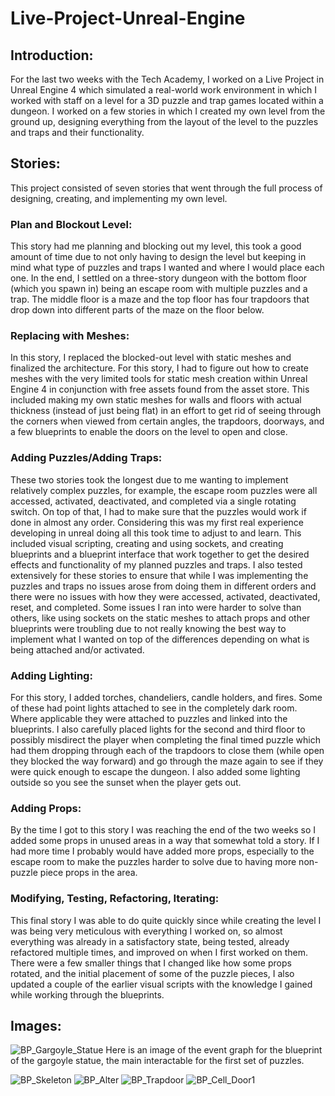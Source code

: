 # Live-Project-Unreal-Engine

## Introduction:

For the last two weeks with the Tech Academy, I worked on a Live Project in Unreal Engine 4 which simulated a real-world work environment in which I worked with staff on a level for a 3D puzzle and trap games located within a dungeon. I worked on a few stories in which I created my own level from the ground up, designing everything from the layout of the level to the puzzles and traps and their functionality.

## Stories:

This project consisted of seven stories that went through the full process of designing, creating, and implementing my own level.

### Plan and Blockout Level:
This story had me planning and blocking out my level, this took a good amount of time due to not only having to design the level but keeping in mind what type of puzzles and traps I wanted and where I would place each one. In the end, I settled on a three-story dungeon with the bottom floor (which you spawn in) being an escape room with multiple puzzles and a trap. The middle floor is a maze and the top floor has four trapdoors that drop down into different parts of the maze on the floor below.

### Replacing with Meshes:
In this story, I replaced the blocked-out level with static meshes and finalized the architecture. For this story, I had to figure out how to create meshes with the very limited tools for static mesh creation within Unreal Engine 4 in conjunction with free assets found from the asset store. This included making my own static meshes for walls and floors with actual thickness (instead of just being flat) in an effort to get rid of seeing through the corners when viewed from certain angles, the trapdoors, doorways, and a few blueprints to enable the doors on the level to open and close.

### Adding Puzzles/Adding Traps:
These two stories took the longest due to me wanting to implement relatively complex puzzles, for example, the escape room puzzles were all accessed, activated, deactivated, and completed via a single rotating switch. On top of that, I had to make sure that the puzzles would work if done in almost any order. Considering this was my first real experience developing in unreal doing all this took time to adjust to and learn. This included visual scripting, creating and using sockets, and creating blueprints and a blueprint interface that work together to get the desired effects and functionality of my planned puzzles and traps. I also tested extensively for these stories to ensure that while I was implementing the puzzles and traps no issues arose from doing them in different orders and there were no issues with how they were accessed, activated, deactivated, reset, and completed. Some issues I ran into were harder to solve than others, like using sockets on the static meshes to attach props and other blueprints were troubling due to not really knowing the best way to implement what I wanted on top of the differences depending on what is being attached and/or activated.

### Adding Lighting:
For this story, I added torches, chandeliers, candle holders, and fires. Some of these had point lights attached to see in the completely dark room. Where applicable they were attached to puzzles and linked into the blueprints. I also carefully placed lights for the second and third floor to possibly misdirect the player when completing the final timed puzzle which had them dropping through each of the trapdoors to close them (while open they blocked the way forward) and go through the maze again to see if they were quick enough to escape the dungeon. I also added some lighting outside so you see the sunset when the player gets out.

### Adding Props:
By the time I got to this story I was reaching the end of the two weeks so I added some props in unused areas in a way that somewhat told a story. If I had more time I probably would have added more props, especially to the escape room to make the puzzles harder to solve due to having more non-puzzle piece props in the area.

### Modifying, Testing, Refactoring, Iterating:
This final story I was able to do quite quickly since while creating the level I was being very meticulous with everything I worked on, so almost everything was already in a satisfactory state, being tested, already refactored multiple times, and improved on when I first worked on them. There were a few smaller things that I changed like how some props rotated, and the initial placement of some of the puzzle pieces, I also updated a couple of the earlier visual scripts with the knowledge I gained while working through the blueprints.

## Images:
![BP_Gargoyle_Statue](https://user-images.githubusercontent.com/71560004/159940396-73789b64-594b-4a74-a4c2-0d4d048600b7.png)
Here is an image of the event graph for the blueprint of the gargoyle statue, the main interactable for the first set of puzzles.

![BP_Skeleton](https://user-images.githubusercontent.com/71560004/159950758-0d669eba-075a-4531-8592-a1c8b6d722b6.png)
![BP_Alter](https://user-images.githubusercontent.com/71560004/159950744-dd75eabc-c102-480e-be55-67a46eb6387d.png)
![BP_Trapdoor](https://user-images.githubusercontent.com/71560004/159950753-199c3cfe-3a32-4158-8abc-bfac30071524.png)
![BP_Cell_Door1](https://user-images.githubusercontent.com/71560004/159950751-5646ebf9-c644-422e-bcf8-528ee9c7c2af.png)
